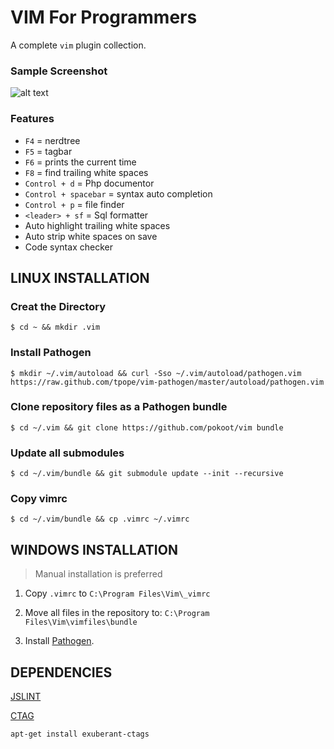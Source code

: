 VIM For Programmers
===================

A complete `vim` plugin collection. 

### Sample Screenshot

![alt text](https://raw.github.com/pokoot/vim/master/screenshot.png "Vim Editor")

### Features

* `F4` = nerdtree
* `F5` = tagbar
* `F6` = prints the current time
* `F8` = find trailing white spaces
* `Control + d` = Php documentor
* `Control + spacebar` = syntax auto completion
* `Control + p` = file finder
* `<leader> + sf` = Sql formatter
* Auto highlight trailing white spaces
* Auto strip white spaces on save
* Code syntax checker


## LINUX INSTALLATION


### Creat the Directory

    $ cd ~ && mkdir .vim

### Install Pathogen

    $ mkdir ~/.vim/autoload && curl -Sso ~/.vim/autoload/pathogen.vim https://raw.github.com/tpope/vim-pathogen/master/autoload/pathogen.vim


### Clone repository files as a Pathogen bundle

    $ cd ~/.vim && git clone https://github.com/pokoot/vim bundle

### Update all submodules

    $ cd ~/.vim/bundle && git submodule update --init --recursive

### Copy vimrc

    $ cd ~/.vim/bundle && cp .vimrc ~/.vimrc

## WINDOWS INSTALLATION

> Manual installation is preferred

1. Copy `.vimrc` to `C:\Program Files\Vim\_vimrc`

2. Move all files in the repository to: `C:\Program Files\Vim\vimfiles\bundle`

3. Install [Pathogen](https://github.com/tpope/vim-pathogen).


## DEPENDENCIES

[JSLINT](http://www.jslint.com)



[CTAG](http://ctags.sourceforge.net/)

    apt-get install exuberant-ctags


